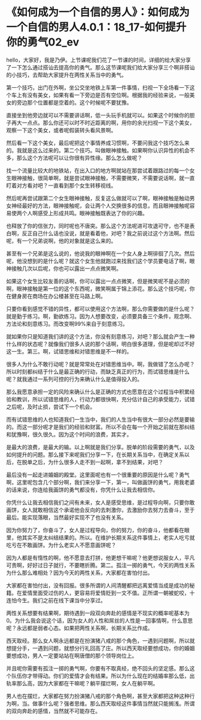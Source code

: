 # 《如何成为一个自信的男人》：如何成为一个自信的男人4.0.1：18_17-如何提升你的勇气02_ev

hello，大家好，我是乃伊。上节课呢我们花了一节课的时间，详细的给大家分享了一下怎么通过搭讪去提高你的勇气。那么这节课呢我们给大家分享三个啊非搭讪的小技巧，去帮助大家提升在两性关系当中的勇气。

第一个技巧，出门在外啊，坐公交坐地铁上车第一件事情，扫视一下全场看一下这个车上有没有美女，如果有看一下旁边是否有空位啊。根据我的经验来说，一般美女的旁边那个位置都是空着的。这个时候呢不要犹豫。

直接坐到他旁边就可以不需要讲话啊，低一头玩手机就可以。如果这个时候你的胆子再大一点点。那么你还可以时不时近距离的啊，用你的余光扫视一下这个美女，观察一下这个美女，或者呢假装转头看风景啊。

然后看一下这个美女，最后呢把这个事情养成习惯啊，不要问我这个技巧怎么来的。我就是这么过来的。第二个技巧。叫做眼神接触。如果啊你认识异性的机会不多，那么这个方法呢可以让你很有异性缘。那么怎么做呢？

找一个流量比较大的地铁站，在出入口的地方啊就站在那尝试着跟路过的每一个女生眼神接触，很简单啊，就是尝试眼神接触，不需要微笑，不需要说话啊，就一直盯着对方看对吧？一直看到那个女生转移视线。

然后呢再尝试跟第二个女生眼神接触，反复这么做就可以了啊，眼神接触是触动男女神经最好的方法，眼神接触呢，会让两个人交换很多的信息，而且眼神接触呢容易使两个人啊感受上形成共鸣。眼神接触既表达了你的兴趣。

也释放了你的信张力，同时呢也不唐突。那么这个方法呢进可攻退可守，也不是表白啊，反正自己什么话也没说，就是看着他，对吧？我之前说过这个方法啊。然后呢，有一个兄弟说啊，他的对象就是这么来的。

甚至有一个兄弟是这么说的，他说我的眼神啊在一个女人身上啊徘徊了几次。然后呢，他没想到的是什么呢？就这个女生他就跑过来找我们这个学员要电话了啊，眼神接触几次以后呢，你也可以露出一点点微笑啊。

如果这个女生比较友善的话啊，你可以露出一点点微笑，但是微笑呢不是必须的啊，眼神接触是第一位的这个东西呢，微笑啊属于锦上添花。那么这个技巧呢，你在健身房在商场在办公楼甚至在马路上啊。

只要你看到感觉不错的异性，都可以使用这个方法啊，那么你需要做的是什么呢？就是勤于练习。啊，勤欲练习。因为人想要改变，必须要具备三个条件，观念啊、方法论和刻意练习。而改变啊99%来自于刻意练习。

就如果你只是知道我们讲的这个方法，你没有刻意练习，对吧？那么就会产生一种什么样的状态呢？就像我们很多人说的那个话啊，明白很多道理，但是呢却过不好这一生。第三。啊，试错思维和对错思维是不一样的。

很多人为什么不敢行动呢？就是常常处在对错思维当中。啊，我做错了怎么办呢？所以时刻都纠结于什么是最正确的行动，而缺乏真正的行为，而试错思维是什么呢？就我通过一系列可控的行为来确认什么是值得投入的。

那么我愿意承担一定的风险来确认什么是正确的方式也愿意在这个过程当中积累经验和教训，所以试错思维的人，行动力都很快啊，充分估计自己的承受能力，试错之后呢，及时止损，尝试下一个机会。

而有试错思维的人也知道我们一生当中，我们的人生当中有很大一部分必然是要输的。而这一部分呢才是我们的经验和财富。所以不会在每一个开始之前就在那纠结和犹豫啊，很久很久。因为这个时间的浪费，其实才。

是最大的浪费，是最大的输。以上啊就是我们分享。脱单的阶段需要的勇气，以及如何提升的问题。那么接下来呢我们分享一下，在长期关系当中，在确定关系以后，在脱单之后，为什么很多人走不到一起啊，拿不到结果，对吧？

最后没有一起走进婚姻的殿堂。这里面呢也有一个很重要的原因是什么呢？勇气啊，这里呢包含几个部分啊，我们来分享一下，第一，叫做画饼的勇气，用我老婆的话来说，你连给我画饼的勇气都没有，你凭什么让我去相信你。

你凭什么让我去相信我们之间有未来，女人是感受思维，是过程导向啊，只要你敢画饼，女人就敢相信这个承诺他会反向的去刺激你，去激励你去努力去奋斗，至于最后。能实现落眼，当然最好实现不了也没有关系。

因为你努力了，你奋斗了，女人是过程导向，你的努力，你的奋斗，他都看在眼里，他其实不是太纠结结果的。所以。在维护长期关系这件事情上，老实人吃亏就吃亏在不敢画饼。为什么老实人不愿意画饼呢？

因为人都是有惰性的啊，他不愿意去打拼，他更想干嘛呢？他更想说服女人，平凡可贵啊，好好过日子就行，不要瞎折腾。第二。孤注一掷的勇气，今天的两性关系为什么那么难相处？因为今天的两性关系，大家都在害怕付出。

大家都在害怕付出，没有回报。很多所谓的人间清醒都把远离爱情当成是成功的秘籍。在爱情里面受过伤的人，更容易将爱情贬到一文不值。正所谓一朝被蛇咬，十连怕今生。我们之前在线下课当中分享过。

两性关系想要有结果啊，期待遇到一段双向奔赴的感情是不现实的概率呢基本为0。为什么我会说这个话，因为女人的人性和屌丝的人性是一回事情啊，什么意思呢？永远都是弱者心态。如果把两性关系啊，长期关系比作成。

西天取经。那么女人啊永远都是在扮演猪八戒的那个角色，一遇到问题啊，所以就想提分手，一遇到问题，就想分行礼回高了庄。所以西天取经要想成功，你的婚姻要想成功，男人一定要站站在啊唐僧的那个领导岗位上。

并且呢你需要有孤注一掷的勇气啊，你要有不取真经，绝不回头的坚定感。那么这个队伍你才带得动。你们的爱情才会有结果。所以为什么现在的结婚率那么低，出轨率那么高，因为大家都在干嘛呢？躺平摆烂啊，女人在躺平啊。

男人也在摆烂，大家都在努力扮演猪八戒的那个角色啊，甚至大家都把这种这种行为啊，当。做事什么呢？强者思维。那么西天取经这件事情当然就只能搁浅。所谓的双向奔赴的感情，当然就不可能存在。

